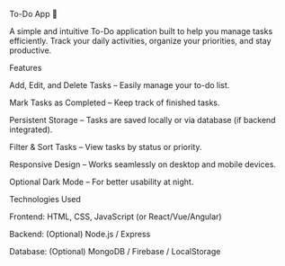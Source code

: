 To-Do App 📝

A simple and intuitive To-Do application built to help you manage tasks efficiently. Track your daily activities, organize your priorities, and stay productive.

Features

Add, Edit, and Delete Tasks – Easily manage your to-do list.

Mark Tasks as Completed – Keep track of finished tasks.

Persistent Storage – Tasks are saved locally or via database (if backend integrated).

Filter & Sort Tasks – View tasks by status or priority.

Responsive Design – Works seamlessly on desktop and mobile devices.

Optional Dark Mode – For better usability at night.


Technologies Used

Frontend: HTML, CSS, JavaScript (or React/Vue/Angular)

Backend: (Optional) Node.js / Express

Database: (Optional) MongoDB / Firebase / LocalStorage
